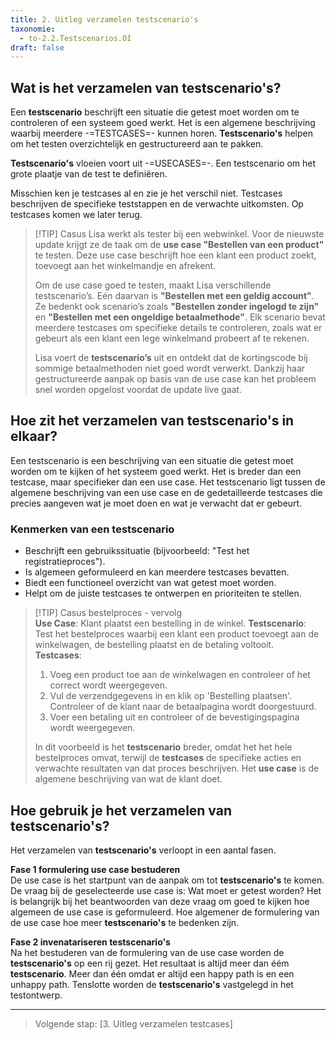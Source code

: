 ```yaml
---
title: 2. Uitleg verzamelen testscenario's 
taxonomie:
  - to-2.2.Testscenarios.OI
draft: false
---
```


## Wat is het verzamelen van testscenario's?
Een **testscenario** beschrijft een situatie die getest moet worden om te controleren of een systeem goed werkt. Het is een algemene beschrijving waarbij meerdere -=TESTCASES=- kunnen horen. **Testscenario's** helpen om het testen overzichtelijk en gestructureerd aan te pakken.

**Testscenario's** vloeien voort uit -=USECASES=-. Een testscenario om het grote plaatje van de test te definiëren.

Misschien ken je testcases al en zie je het verschil niet. Testcases beschrijven de specifieke teststappen en de verwachte uitkomsten. Op testcases komen we later terug.

> [!TIP] Casus
> Lisa werkt als tester bij een webwinkel. Voor de nieuwste update krijgt ze de taak om de **use case "Bestellen van een product"** te testen. Deze use case beschrijft hoe een klant een product zoekt, toevoegt aan het winkelmandje en afrekent.  
>
> Om de use case goed te testen, maakt Lisa verschillende testscenario’s. Eén daarvan is **"Bestellen met een geldig account"**. Ze bedenkt ook scenario’s zoals **"Bestellen zonder ingelogd te zijn"** en **"Bestellen met een ongeldige betaalmethode"**. Elk scenario bevat meerdere testcases om specifieke details te controleren, zoals wat er gebeurt als een klant een lege winkelmand probeert af te rekenen.  
> 
> Lisa voert de **testscenario’s** uit en ontdekt dat de kortingscode bij sommige betaalmethoden niet goed wordt verwerkt. Dankzij haar gestructureerde aanpak op basis van de use case kan het probleem snel worden opgelost voordat de update live gaat.

## Hoe zit het verzamelen van testscenario's in elkaar?
Een testscenario is een beschrijving van een situatie die getest moet worden om te kijken of het systeem goed werkt. Het is breder dan een testcase, maar specifieker dan een use case. Het testscenario ligt tussen de algemene beschrijving van een use case en de gedetailleerde testcases die precies aangeven wat je moet doen en wat je verwacht dat er gebeurt.

### Kenmerken van een testscenario
- Beschrijft een gebruikssituatie (bijvoorbeeld: "Test het registratieproces").  
- Is algemeen geformuleerd en kan meerdere testcases bevatten.
- Biedt een functioneel overzicht van wat getest moet worden.
- Helpt om de juiste testcases te ontwerpen en prioriteiten te stellen.

> [!TIP] Casus bestelproces - vervolg   
> **Use Case**: Klant plaatst een bestelling in de winkel.
> **Testscenario**: Test het bestelproces waarbij een klant een product toevoegt aan de winkelwagen, de bestelling plaatst en de betaling voltooit.   
> **Testcases**:  
> 1. Voeg een product toe aan de winkelwagen en controleer of het correct wordt weergegeven.
> 2. Vul de verzendgegevens in en klik op 'Bestelling plaatsen'. Controleer of de klant naar de betaalpagina wordt doorgestuurd.
> 3. Voer een betaling uit en controleer of de bevestigingspagina wordt weergegeven.
> 
> In dit voorbeeld is het **testscenario** breder, omdat het het hele bestelproces omvat, terwijl de **testcases** de specifieke acties en verwachte resultaten van dat proces beschrijven. Het **use case** is de algemene beschrijving van wat de klant doet.
>

## Hoe gebruik je het verzamelen van testscenario's?
Het verzamelen van **testscenario's** verloopt in een aantal fasen.

**Fase 1 formulering use case bestuderen**  
De use case is het startpunt van de aanpak om tot **testscenario's** te komen. De vraag bij de geselecteerde use case is: Wat moet er getest worden? Het is belangrijk bij het beantwoorden van deze vraag om goed te kijken hoe algemeen de use case is geformuleerd. Hoe algemener de formulering van de use case hoe meer **testscenario's** te bedenken zijn.

**Fase 2 invenatariseren testscenario's**  
Na het bestuderen van de formulering van de use case worden de **testscenario's** op een rij gezet. Het resultaat is altijd meer dan éém **testscenario**. Meer dan één omdat er altijd een happy path is en een unhappy path. Tenslotte worden de **testscenario's** vastgelegd in het testontwerp.  

---

> Volgende stap: [3. Uitleg verzamelen testcases]
